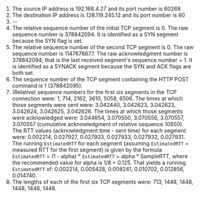 1. The source IP address is 192.168.4.27 and its port number is 60268
2. The destination IP address is 128.119.245.12 and its port number is 80
3. --
4. The relative sequence number of the initial TCP segment is 0. The raw sequence number is 378842094. It is identified as a SYN segment because the SYN flag is set.
5. The relative sequence number of the second TCP segment is 0. The raw sequence number is 1147676677. The raw acknowledgment number is 378842094; that is the last received segment's sequence number + 1. It is identified as a SYNACK segment because the SYN and ACK flags are both set.
6. The sequence number of the TCP segment containing the HTTP POST command is 1 (378842095).
7. (Relative) sequence numbers for the first six segments in the TCP connection were: 1, 714, 2162, 3610, 5058, 6506. The times at which those segments were sent were: 3.042440, 3.042623, 3.042623, 3.042624, 3.042625, 3.042626. The times at which those segments were acknowledged were: 3.044654, 3.070550, 3.070556, 3.070557, 3.070557 (cumulative acknowledgment of relative sequence 10850). The RTT values (acknowledgment time - sent time) for each segment were: 0.002214, 0.027927, 0.027933, 0.027933, 0.027932, 0.027931. The running `EstimatedRTT` for each segment (assuming `EstimatedRTT` = measured RTT for the first segment) is given by the formula `EstimatedRTT` = (1 - alpha) * `EstimatedRTT` + alpha * SampleRTT, where the recommended value for alpha is 1/8 = 0.125. That yields a running `EstimatedRTT` of: 0.002214, 0.005428, 0.008241, 0.010702, 0.012856, 0.014740.
8. The lengths of each of the first six TCP segments were: 713, 1448, 1448, 1448, 1448, 1448.
